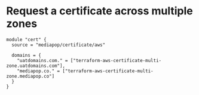 # Request a certificate across multiple zones

```hcl
module "cert" {
  source = "mediapop/certificate/aws"

  domains = {
    "uatdomains.com." = ["terraform-aws-certificate-multi-zone.uatdomains.com"],
    "mediapop.co." = ["terraform-aws-certificate-multi-zone.mediapop.co"]
  }
}
```

